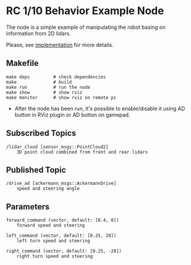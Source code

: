# RC 1/10 Behavior Example Node

The node is a simple example of manipulating the robot basing on information from 2D lidars.

Please, see [implementation](src/rc110_behavior.hpp) for more details.

## Makefile
```
make deps         # check dependencies
make              # build
make run          # run the node
make show         # show rviz
make monitor      # show rviz on remote pc
```
* After the node has been run, it's possible to enable/disable it using AD button in RViz plugin or AD button on gamepad.

## Subscribed Topics

```
/lidar_cloud [sensor_msgs::PointCloud2]
    3D point cloud combined from front and rear lidars
```

## Published Topic

```
/drive_ad [ackermann_msgs::AckermannDrive]
    speed and steering angle
```

## Parameters

```
forward_command (vector, default: [0.4, 0])
    forward speed and steering
    
left_command (vector, default: [0.25, 28])
    left turn speed and steering
    
right_command (vector, default: [0.25, -28])
    right turn speed and steering
```
